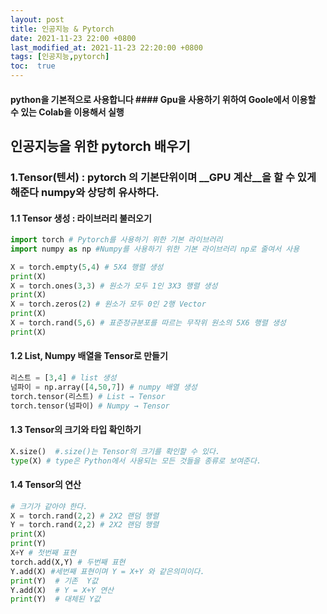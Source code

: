 ```yaml
---
layout: post
title: 인공지능 & Pytorch
date: 2021-11-23 22:00 +0800
last_modified_at: 2021-11-23 22:20:00 +0800
tags: [인공지능,pytorch]
toc:  true
---
```


 #### python을 기본적으로 사용합니다  #### Gpu을 사용하기 위하여 Goole에서 이용할 수 있는 Colab을 이용해서 실행

## 인공지능을 위한 pytorch 배우기 

### __1.Tensor(텐서)__ : pytorch 의 기본단위이며 __GPU 계산__을 할 수 있게 해준다 numpy와 상당히 유사하다.
#### __1.1 Tensor 생성__ : 라이브러리 불러오기

```python
import torch # Pytorch를 사용하기 위한 기본 라이브러리
import numpy as np #Numpy를 사용하기 위한 기본 라이브러리 np로 줄여서 사용

X = torch.empty(5,4) # 5X4 행렬 생성
print(X)
X = torch.ones(3,3) # 원소가 모두 1인 3X3 행렬 생성
print(X)
X = torch.zeros(2) # 원소가 모두 0인 2행 Vector
print(X)
X = torch.rand(5,6) # 표준정규분포를 따르는 무작위 원소의 5X6 행렬 생성
print(X) 
```
#### 1.2 List, Numpy 배열을 Tensor로 만들기

```python
리스트 = [3,4] # list 생성
넘파이 = np.array([4,50,7]) # numpy 배열 생성
torch.tensor(리스트) # List → Tensor
torch.tensor(넘파이) # Numpy → Tensor
```

#### 1.3 Tensor의 크기와 타입 확인하기

```python
X.size()  #.size()는 Tensor의 크기를 확인할 수 있다.
type(X) # type은 Python에서 사용되는 모든 것들을 종류로 보여준다.
```

#### 1.4 Tensor의 연산

```python
# 크기가 같아야 한다.
X = torch.rand(2,2) # 2X2 랜덤 행렬
Y = torch.rand(2,2) # 2X2 랜덤 행렬
print(X)
print(Y)
X+Y # 첫번째 표현
torch.add(X,Y) # 두번째 표현
Y.add(X) #세번째 표현이며 Y = X+Y 와 같은의미이다.
print(Y)  # 기존  Y값
Y.add(X)  # Y = X+Y 연산
print(Y)  # 대체된 Y값
```
 